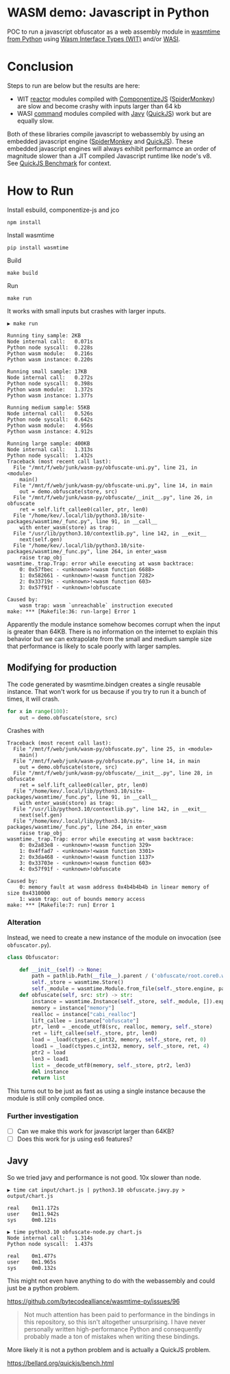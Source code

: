 # WASM demo: Javascript in Python 

POC to run a javascript obfuscator as a web assembly module in [wasmtime from Python](https://github.com/bytecodealliance/wasmtime-py#wasmtime-py) using [Wasm Interface Types (WIT)](https://github.com/WebAssembly/interface-types/blob/main/proposals/interface-types/Explainer.md) and/or [WASI](https://wasi.dev/).

# Conclusion

Steps to run are below but the results are here:

- WIT [reactor](https://wasmcloud.com/blog/webassembly-patterns-command-reactor-library#the-reactor-pattern) modules compiled with [ComponentizeJS](https://github.com/bytecodealliance/componentize-js#componentizejs) ([SpiderMonkey](https://spidermonkey.dev/)) are slow and become crashy with inputs larger than 64 kb
- WASI [command](https://wasmcloud.com/blog/webassembly-patterns-command-reactor-library#the-command-pattern) modules compiled with [Javy](https://github.com/bytecodealliance/javy#javy) ([QuickJS](https://bellard.org/quickjs/)) work but are equally slow.

Both of these libraries compile javascript to webassembly by using an embedded javascript engine ([SpiderMonkey](https://spidermonkey.dev/) and [QuickJS](https://bellard.org/quickjs/)). These embedded javascript engines will always exhibit performamce an order of magnitude slower than a JIT compiled Javascript runtime like node's v8. See [QuickJS Benchmark](https://bellard.org/quickjs/bench.html) for context.

# How to Run

Install esbuild, componentize-js and jco

```
npm install
```

Install wasmtime

```
pip install wasmtime
```

Build

```
make build
```

Run

```
make run
```

It works with small inputs but crashes with larger inputs.

```
▶ make run

Running tiny sample: 2KB
Node internal call:   0.071s
Python node syscall:  0.228s
Python wasm module:   0.216s
Python wasm instance: 0.220s

Running small sample: 17KB
Node internal call:   0.272s
Python node syscall:  0.398s
Python wasm module:   1.372s
Python wasm instance: 1.377s

Running medium sample: 55KB
Node internal call:   0.526s
Python node syscall:  0.642s
Python wasm module:   4.956s
Python wasm instance: 4.912s

Running large sample: 400KB
Node internal call:   1.313s
Python node syscall:  1.432s
Traceback (most recent call last):
  File "/mnt/f/web/junk/wasm-py/obfuscate-uni.py", line 21, in <module>
    main()
  File "/mnt/f/web/junk/wasm-py/obfuscate-uni.py", line 14, in main
    out = demo.obfuscate(store, src)
  File "/mnt/f/web/junk/wasm-py/obfuscate/__init__.py", line 26, in obfuscate
    ret = self.lift_callee0(caller, ptr, len0)
  File "/home/kev/.local/lib/python3.10/site-packages/wasmtime/_func.py", line 91, in __call__
    with enter_wasm(store) as trap:
  File "/usr/lib/python3.10/contextlib.py", line 142, in __exit__
    next(self.gen)
  File "/home/kev/.local/lib/python3.10/site-packages/wasmtime/_func.py", line 264, in enter_wasm
    raise trap_obj
wasmtime._trap.Trap: error while executing at wasm backtrace:
    0: 0x57fbec - <unknown>!<wasm function 6688>
    1: 0x582661 - <unknown>!<wasm function 7282>
    2: 0x33719c - <unknown>!<wasm function 603>
    3: 0x57f91f - <unknown>!obfuscate

Caused by:
    wasm trap: wasm `unreachable` instruction executed
make: *** [Makefile:36: run-large] Error 1
```

Apparently the module instance somehow becomes corrupt when the input is greater than 64KB. There is no information on
the internet to explain this behavior but we can extrapolate from the small and medium sample size that performance is
likely to scale poorly with larger samples.

## Modifying for production

The code generated by wasmtime.bindgen creates a single reusable instance.
That won't work for us because if you try to run it a bunch of times, it will crash.

```py
for x in range(100):
    out = demo.obfuscate(store, src)
```

Crashes with

```
Traceback (most recent call last):
  File "/mnt/f/web/junk/wasm-py/obfuscate.py", line 25, in <module>
    main()
  File "/mnt/f/web/junk/wasm-py/obfuscate.py", line 14, in main
    out = demo.obfuscate(store, src)
  File "/mnt/f/web/junk/wasm-py/obfuscate/__init__.py", line 28, in obfuscate
    ret = self.lift_callee0(caller, ptr, len0)
  File "/home/kev/.local/lib/python3.10/site-packages/wasmtime/_func.py", line 91, in __call__
    with enter_wasm(store) as trap:
  File "/usr/lib/python3.10/contextlib.py", line 142, in __exit__
    next(self.gen)
  File "/home/kev/.local/lib/python3.10/site-packages/wasmtime/_func.py", line 264, in enter_wasm
    raise trap_obj
wasmtime._trap.Trap: error while executing at wasm backtrace:
    0: 0x2a83e8 - <unknown>!<wasm function 329>
    1: 0x4ffad7 - <unknown>!<wasm function 3301>
    2: 0x3da468 - <unknown>!<wasm function 1137>
    3: 0x33703e - <unknown>!<wasm function 603>
    4: 0x57f91f - <unknown>!obfuscate

Caused by:
    0: memory fault at wasm address 0x4b4b4b4b in linear memory of size 0x4310000
    1: wasm trap: out of bounds memory access
make: *** [Makefile:7: run] Error 1
```

### Alteration

Instead, we need to create a new instance of the module on invocation (see `obfuscator.py`).

```py
class Obfuscator:

    def __init__(self) -> None:
        path = pathlib.Path(__file__).parent / ('obfuscate/root.core0.wasm')
        self._store = wasmtime.Store()
        self._module = wasmtime.Module.from_file(self._store.engine, path)
    def obfuscate(self, src: str) -> str:
        instance = wasmtime.Instance(self._store, self._module, []).exports(self._store)
        memory = instance["memory"]
        realloc = instance["cabi_realloc"]
        lift_callee = instance["obfuscate"]
        ptr, len0 = _encode_utf8(src, realloc, memory, self._store)
        ret = lift_callee(self._store, ptr, len0)
        load = _load(ctypes.c_int32, memory, self._store, ret, 0)
        load1 = _load(ctypes.c_int32, memory, self._store, ret, 4)
        ptr2 = load
        len3 = load1
        list = _decode_utf8(memory, self._store, ptr2, len3)
        del instance
        return list

```

This turns out to be just as fast as using a single instance because the module is still only compiled once.

### Further investigation

- [ ] Can we make this work for javascript larger than 64KB?
- [ ] Does this work for js using es6 features?

## Javy

So we tried javy and performance is not good. 10x slower than node.

```
▶ time cat input/chart.js | python3.10 obfuscate.javy.py > output/chart.js

real    0m11.172s
user    0m11.942s
sys     0m0.121s

▶ time python3.10 obfuscate-node.py chart.js
Node internal call:   1.314s
Python node syscall:  1.437s

real    0m1.477s
user    0m1.965s
sys     0m0.132s
```

This might not even have anything to do with the webassembly and could just be a python problem.

https://github.com/bytecodealliance/wasmtime-py/issues/96

> Not much attention has been paid to performance in the bindings in this repository, so this isn't altogether
unsurprising. I have never personally written high-performance Python and consequently probably made a ton of mistakes
when writing these bindings.

More likely it is not a python problem and is actually a QuickJS problem.

https://bellard.org/quickjs/bench.html
